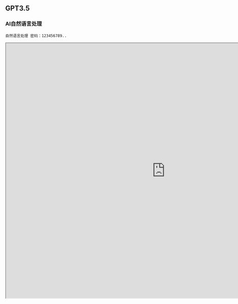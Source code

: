 ## GPT3.5 
### AI自然语言处理
    自然语言处理 密码：123456789..
<div style="text-align:center">
  <iframe src="https://www.sirhao.top" width="1000" height="800"></iframe>
</div>
